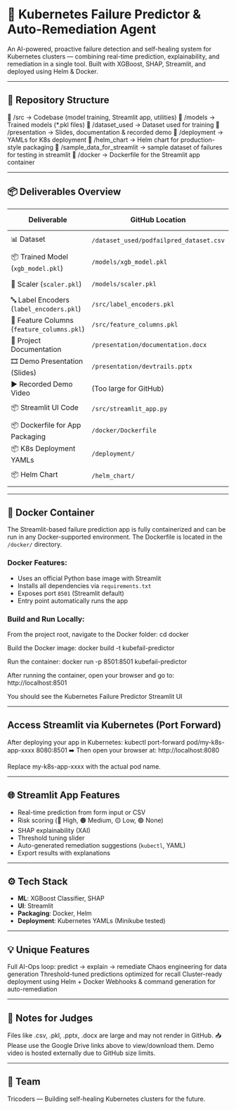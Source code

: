 # 🚀 Kubernetes Failure Predictor & Auto-Remediation Agent

An AI-powered, proactive failure detection and self-healing system for Kubernetes clusters — combining real-time prediction, explainability, and remediation in a single tool. Built with XGBoost, SHAP, Streamlit, and deployed using Helm & Docker.

---

## 📂 Repository Structure

📁 /src → Codebase (model training, Streamlit app, utilities) 📁 /models → Trained models (*.pkl files) 📁 /dataset_used → Dataset used for training 📁 /presentation → Slides, documentation & recorded demo 📁 /deployment → YAMLs for K8s deployment 📁 /helm_chart → Helm chart for production-style packaging 📁 /sample_data_for_streamlit → sample dataset of failures for testing in streamlit 📁 /docker → Dockerfile for the Streamlit app container

---

## 📦 Deliverables Overview

| Deliverable                          | GitHub Location                        | External Link                        |
|-------------------------------------|----------------------------------------|--------------------------------------|
| 📊 Dataset                          | `/dataset_used/podfailpred_dataset.csv` | [Google Drive](https://drive.google.com/file/d/1wI5EKYUI9vUA4-dKeoJCAQ0GwO-ZfYc2/view?usp=sharing) |
| 📦 Trained Model (`xgb_model.pkl`)  | `/models/xgb_model.pkl`               | [Google Drive](https://drive.google.com/file/d/18LwKsjhjExsiWggYnVB4Lbs-BgtHdec1/view?usp=drive_link) |
| 🔧 Scaler (`scaler.pkl`)            | `/models/scaler.pkl`                  | [Google Drive](https://drive.google.com/file/d/1EWZfqkyWfY4uPBpxtFEU0_vl8258panz/view?usp=drive_link) |
| 🔤 Label Encoders (`label_encoders.pkl`) | `/src/label_encoders.pkl`         | [Google Drive](https://drive.google.com/file/d/1afYmZAhPiAPso1e74FLcRsyeqfA9OpUu/view?usp=drive_link) |
| 🧩 Feature Columns (`feature_columns.pkl`) | `/src/feature_columns.pkl`       | [Google Drive](https://drive.google.com/file/d/1eAfztkKG0PJUPKkATsYgtfhmSWveNa40/view?usp=drive_link) |
| 🧾 Project Documentation             | `/presentation/documentation.docx`    | [Google Drive](https://docs.google.com/document/d/1qBCNQ-q9bsVLexPCD3Q09sT3c98OtbRH/edit?usp=drive_link&ouid=117645952678248031987&rtpof=true&sd=true) |
| 🎞️ Demo Presentation (Slides)       | `/presentation/devtrails.pptx`        | [Google Drive](https://docs.google.com/presentation/d/1WfDEnlqzpwwHreRkCUS0pmLiPo8_Y6su/edit?usp=drive_link&ouid=117645952678248031987&rtpof=true&sd=true) |
| ▶️ Recorded Demo Video              | (Too large for GitHub)                | [Google Drive](https://drive.google.com/file/d/1Bhciz16XNsNhGD476EVuqyqcB8HlRuzG/view?usp=drive_link) |
| 📦 Streamlit UI Code                | `/src/streamlit_app.py`               | ✅ Included |
| 📦 Dockerfile for App Packaging     | `/docker/Dockerfile`                  | ✅ Included |
| 📦 K8s Deployment YAMLs             | `/deployment/`                        | ✅ Included |
| 📦 Helm Chart                       | `/helm_chart/`                        | ✅ Included |

---

## 🐳 Docker Container

The Streamlit-based failure prediction app is fully containerized and can be run in any Docker-supported environment. The Dockerfile is located in the `/docker/` directory.

### Docker Features:
- Uses an official Python base image with Streamlit
- Installs all dependencies via `requirements.txt`
- Exposes port `8501` (Streamlit default)
- Entry point automatically runs the app

### Build and Run Locally:
 
From the project root, navigate to the Docker folder:
cd docker

Build the Docker image:
docker build -t kubefail-predictor 

Run the container:
docker run -p 8501:8501 kubefail-predictor

After running the container, open your browser and go to:
http://localhost:8501

You should see the Kubernetes Failure Predictor Streamlit UI

---

## Access Streamlit via Kubernetes (Port Forward)

After deploying your app in Kubernetes:
kubectl port-forward pod/my-k8s-app-xxxx 8080:8501
➡️ Then open your browser at:
http://localhost:8080

Replace my-k8s-app-xxxx with the actual pod name.

---

## 🌐 Streamlit App Features

- Real-time prediction from form input or CSV
- Risk scoring (🔴 High, 🟠 Medium, 🟡 Low, 🟢 None)
- SHAP explainability (XAI)
- Threshold tuning slider
- Auto-generated remediation suggestions (`kubectl`, YAML)
- Export results with explanations

---

## ⚙️ Tech Stack

- **ML**: XGBoost Classifier, SHAP
- **UI**: Streamlit
- **Packaging**: Docker, Helm
- **Deployment**: Kubernetes YAMLs (Minikube tested)

---

## 💡 Unique Features

Full AI-Ops loop: predict → explain → remediate
Chaos engineering for data generation
Threshold-tuned predictions optimized for recall
Cluster-ready deployment using Helm + Docker
Webhooks & command generation for auto-remediation

---

## 📎 Notes for Judges

 Files like .csv, .pkl, .pptx, .docx are large and may not render in GitHub.
 📥 Please use the Google Drive links above to view/download them.
 Demo video is hosted externally due to GitHub size limits.

---

## 🤝 Team
Tricoders — Building self-healing Kubernetes clusters for the future.







